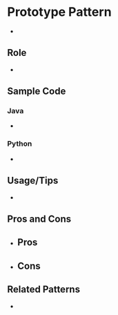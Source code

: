 # Prototype Pattern
- 

## Role
- 

## Sample Code
### Java
- 

### Python
- 

## Usage/Tips
- 

## Pros and Cons
- Pros
    - 
- Cons
    - 

## Related Patterns
- 
